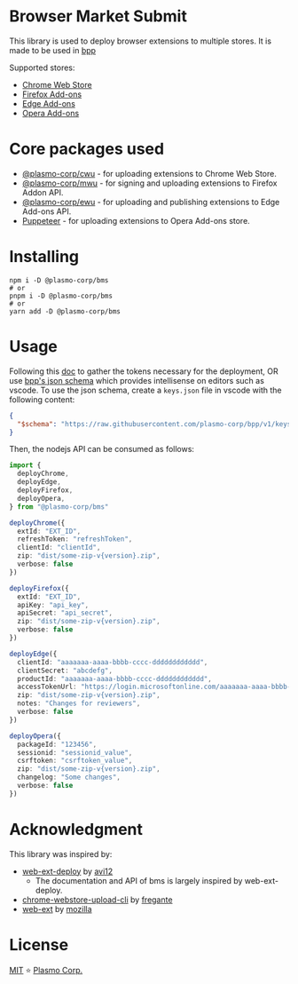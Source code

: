 # Browser Market Submit

This library is used to deploy browser extensions to multiple stores. It is made to be used in [bpp](https://browser.market)

Supported stores:

- [Chrome Web Store](https://chrome.google.com/webstore/category/extensions)
- [Firefox Add-ons](https://addons.mozilla.org/en-US/firefox/extensions)
- [Edge Add-ons](https://microsoftedge.microsoft.com/addons)
- [Opera Add-ons](https://addons.opera.com/en/extensions)

# Core packages used

- [@plasmo-corp/cwu](https://github.com/plasmo-corp/cwu) - for uploading extensions to Chrome Web Store.
- [@plasmo-corp/mwu](https://github.com/plasmo-corp/mwu) - for signing and uploading extensions to Firefox Addon API.
- [@plasmo-corp/ewu](https://github.com/plasmo-corp/edge-webstore-upload) - for uploading and publishing extensions to Edge Add-ons API.
- [Puppeteer](https://github.com/puppeteer/puppeteer) - for uploading extensions to Opera Add-ons store.

# Installing

```shell
npm i -D @plasmo-corp/bms
# or
pnpm i -D @plasmo-corp/bms
# or
yarn add -D @plasmo-corp/bms
```

# Usage

Following this [doc](./tokens.md) to gather the tokens necessary for the deployment, OR use [bpp's json schema](https://raw.githubusercontent.com/plasmo-corp/bpp/v1/keys.schema.json) which provides intellisense on editors such as vscode. To use the json schema, create a `keys.json` file in vscode with the following content:

```json
{
  "$schema": "https://raw.githubusercontent.com/plasmo-corp/bpp/v1/keys.schema.json"
}
```

Then, the nodejs API can be consumed as follows:

<!-- prettier-ignore -->
```ts
import {
  deployChrome,
  deployEdge,
  deployFirefox,
  deployOpera,
} from "@plasmo-corp/bms"

deployChrome({
  extId: "EXT_ID",
  refreshToken: "refreshToken",
  clientId: "clientId",
  zip: "dist/some-zip-v{version}.zip",
  verbose: false
})

deployFirefox({
  extId: "EXT_ID",
  apiKey: "api_key",
  apiSecret: "api_secret",
  zip: "dist/some-zip-v{version}.zip",
  verbose: false
})

deployEdge({
  clientId: "aaaaaaa-aaaa-bbbb-cccc-dddddddddddd",
  clientSecret: "abcdefg",
  productId: "aaaaaaa-aaaa-bbbb-cccc-dddddddddddd",
  accessTokenUrl: "https://login.microsoftonline.com/aaaaaaa-aaaa-bbbb-cccc-dddddddddddd/oauth2/v2.0/token",
  zip: "dist/some-zip-v{version}.zip",
  notes: "Changes for reviewers",
  verbose: false
})

deployOpera({
  packageId: "123456",
  sessionid: "sessionid_value",
  csrftoken: "csrftoken_value",
  zip: "dist/some-zip-v{version}.zip",
  changelog: "Some changes",
  verbose: false
})
```

# Acknowledgment

This library was inspired by:

- [web-ext-deploy](https://github.com/avi12/web-ext-deploy) by [avi12](https://github.com/avi12)
  - The documentation and API of bms is largely inspired by web-ext-deploy.
- [chrome-webstore-upload-cli](https://github.com/fregante/chrome-webstore-upload-cli) by [fregante](https://github.com/fregante)
- [web-ext](https://github.com/mozilla/web-ext) by [mozilla](https://github.com/mozilla)

# License

[MIT](./license) ⭐ [Plasmo Corp.](https://plasmo.com)
